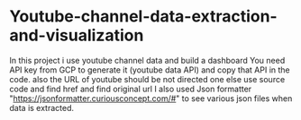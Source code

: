 # Youtube-channel-data-extraction-and-visualization
In this project i use youtube channel data and build a dashboard
You need API key from GCP to generate it (youtube data API) and copy that API in the code.
also the URL of youtube should be not directed one else use source code and find href and find original url
I also used Json formatter "https://jsonformatter.curiousconcept.com/#" to see various json files when data is extracted.

